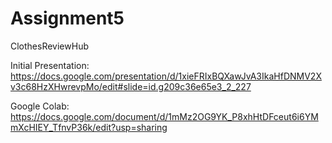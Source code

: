 # Assignment5
ClothesReviewHub

Initial Presentation: https://docs.google.com/presentation/d/1xieFRIxBQXawJvA3IkaHfDNMV2Xv3c68HzXHwrevpMo/edit#slide=id.g209c36e65e3_2_227

Google Colab: https://docs.google.com/document/d/1mMz2OG9YK_P8xhHtDFceut6i6YMmXcHIEY_TfnvP36k/edit?usp=sharing
